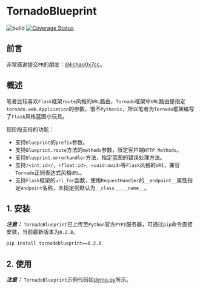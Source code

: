 # TornadoBlueprint

![build](https://travis-ci.org/keepalive555/tornadoblueprint.svg?branch=master)
[![Coverage Status](https://coveralls.io/repos/github/keepalive555/tornadoblueprint/badge.svg?branch=master)](https://coveralls.io/github/keepalive555/tornadoblueprint?branch=master)

## 前言

非常感谢提交`PR`的朋友：[@lichao0x7cc](https://github.com/lichao0x7cc/)。

## 概述

笔者比较喜欢`Flask`框架`route`风格的`URL`路由，`Tornado`框架中`URL`路由是指定`tornado.web.Application`的参数，很不`Pythonic`，所以笔者为`Tornado`框架编写了`Flask`风格蓝图小玩具。

现阶段支持的功能：

- 支持`Blueprint`的`prefix`参数。
- 支持`Blueprint.route`方法的`methods`参数，限定客户端`HTTP Methods`。
- 支持`Blueprint.errorhandler`方法，指定蓝图的错误处理方法。
- 支持`/<int:id>/, <float:id>, <uuid:uuid>`等`Flask`风格的`URI`，兼容`Tornado`正则表达式风格`URL`。
- 支持`Flask`框架的`url_for`函数，使用`RequestHandler`的`__endpoint__`属性指定`endpoint`名称，未指定则默认为`__class__.__name__`。

## 1. 安装

***注意：*** `TornadoBlueprint`已上传至`Python`官方`PYPI`服务器，可通过`pip`命令直接安装，当前最新版本为`0.2.8`。

```bash
pip install tornadoblueprint==0.2.8
```

## 2. 使用

***注意：*** `TornadoBlueprint`示例代码如[demo.py](https://github.com/keepalive555/tornadoblueprint/blob/master/demo.py)所示。
